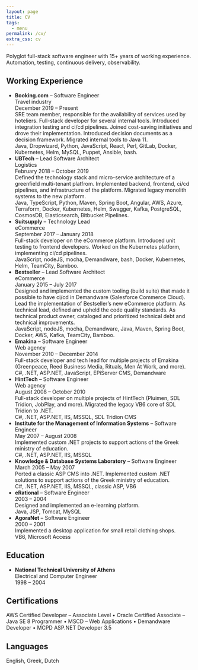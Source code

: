 ```yaml
---
layout: page
title: CV
tags:
  - menu
permalink: /cv/
extra_css: cv
---
```


Polyglot full-stack software engineer with 15+ years of working experience.
Automation, testing, continuous delivery, observability.

## Working Experience

<ul>
  <li>
    <div><strong>Booking.com</strong> – Software Engineer</div>
    <div>Travel industry</div>
    <div class="period">December 2019 – Present</div>
    <div>
      SRE team member, responsible for the availability of services used by hoteliers.
      Full-stack developer for several internal tools. Introduced integration testing
      and ci/cd pipelines. Joined cost-saving initiatives and drove their
      implementation. Introduced decision documents as a decision framework. Migrated
      internal tools to Java 11.
    </div>
    <div class="keywords">
      Java, Dropwizard, Python, JavaScript, React, Perl, GitLab, Docker, Kubernetes,
      Helm, MySQL, Puppet, Ansible, bash.
    </div>
  </li>

  <li>
    <div><strong>UBTech</strong> – Lead Software Architect</div>
    <div>Logistics</div>
    <div class="period">February 2018 – October 2019</div>
    <div>
      Defined the technology stack and micro-service architecture of a greenfield
      multi-tenant platfrom. Implemented backend, frontend, ci/cd pipelines, and
      infrastructure of the platform. Migrated legacy monolith systems to the new
      platform.
    </div>
    <div class="keywords">
      Java, TypeScript, Python, Maven, Spring Boot, Angular, AWS, Azure, Terraform,
      Docker, Kubernetes, Helm, Swagger, Kafka, PostgreSQL, CosmosDB, Elasticsearch,
      Bitbucket Pipelines.
    </div>
  </li>

  <li>
    <div><strong>Suitsupply</strong> – Technology Lead</div>
    <div>eCommerce</div>
    <div class="period">September 2017 – January 2018</div>
    <div>
      Full-stack developer on the eCommerce platform. Introduced unit testing to
      frontend developers. Worked on the Kubernetes platform, implementing ci/cd
      pipelines.
    </div>
    <div class="keywords">
      JavaScript, nodeJS, mocha, Demandware, bash, Docker, Kubernetes, Helm, TeamCity,
      Bamboo.
    </div>
  </li>

  <li>
    <div><strong>Bestseller</strong> – Lead Software Architect</div>
    <div>eCommerce</div>
    <div class="period">January 2015 – July 2017</div>
    <div>
      Designed and implemented the custom tooling (build suite) that made it possible
      to have ci/cd in Demandware (Salesforce Commerce Cloud). Lead the implementation
      of Bestseller’s new eCommerce platform. As technical lead, defined and upheld
      the code quality standards. As technical product owner, cataloged and
      prioritized technical debt and technical improvements.
    </div>
    <div class="keywords">
      JavaScript, nodeJS, mocha, Demandware, Java, Maven, Spring Boot, Docker, AWS,
      Kafka, TeamCity, Bamboo.
    </div>
  </li>

  <li>
    <div><strong>Emakina</strong> – Software Engineer</div>
    <div>Web agency</div>
    <div class="period">November 2010 – December 2014</div>
    <div>
      Full-stack developer and tech lead for multiple projects of Emakina (Greenpeace,
      Reed Business Media, Rituals, Men At Work, and more).
    </div>
    <div class="keywords">
      C#, .NET, ASP.NET, JavaScript, EPiServer CMS, Demandware
    </div>
  </li>

  <li>
    <div><strong>HintTech</strong> – Software Engineer</div>
    <div>Web agency</div>
    <div class="period">August 2008 – October 2010</div>
    <div>
      Full-stack developer on multiple projects of HintTech (Pluimen, SDL Tridion,
      JobPlay, and more). Migrated the legacy VB6 core of SDL Tridion to .NET.
    </div>
    <div class="keywords">
      C#, .NET, ASP.NET, IIS, MSSQL, SDL Tridion CMS
    </div>
  </li>

  <li>
    <div><strong>Institute for the Management of Information Systems</strong> – Software Engineer</div>
    <div class="period">May 2007 – August 2008</div>
    <div>
      Implemented custom .NET projects to support actions of the Greek ministry of
      education.
    </div>
    <div class="keywords">C#, .NET, ASP.NET, IIS, MSSQL</div>
  </li>

  <li>
    <div><strong>Knowledge & Database Systems Laboratory</strong> – Software Engineer</div>
    <div class="period">March 2005 – May 2007</div>
    <div>
      Ported a classic ASP CMS into .NET. Implemented custom .NET solutions to support
      actions of the Greek ministry of education.
    </div>
    <div class="keywords">C#, .NET, ASP.NET, IIS, MSSQL, classic ASP, VB6</div>
  </li>

  <li>
    <div><strong>eRational</strong> – Software Engineer</div>
    <div class="period">2003 – 2004</div>
    <div>Designed and implemented an e-learning platform.</div>
    <div class="keywords">Java, JSP, Tomcat, MySQL</div>
  </li>

  <li>
    <div><strong>AgoraNet</strong> – Software Engineer</div>
    <div class="period">2000 – 2001</div>
    <div>Implemented a desktop application for small retail clothing shops.</div>
    <div class="keywords">VB6, Microsoft Access</div>
  </li>
</ul>

## Education

<ul>
  <li>
    <div><strong>National Technical University of Athens</strong></div>
    <div>Electrical and Computer Engineer</div>
    <div>1998 – 2004</div>
  </li>
</ul>

## Certifications

AWS Certified Developer – Associate Level • Oracle Certified Associate – Java SE
8 Programmer • MSCD – Web Applications • Demandware Developer • MCPD ASP.NET
Developer 3.5

## Languages

English, Greek, Dutch
